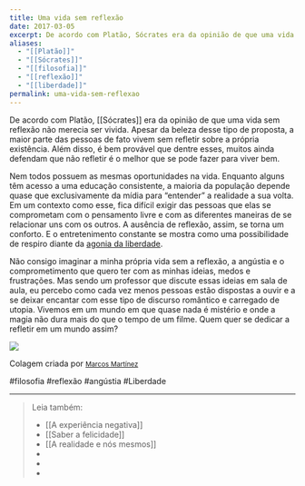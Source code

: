 ```yaml
---
title: Uma vida sem reflexão
date: 2017-03-05
excerpt: De acordo com Platão, Sócrates era da opinião de que uma vida sem reflexão não merecia ser vivida.
aliases:
  - "[[Platão]]"
  - "[[Sócrates]]"
  - "[[filosofia]]"
  - "[[reflexão]]"
  - "[[liberdade]]"
permalink: uma-vida-sem-reflexao
---
```

De acordo com Platão, [[Sócrates]] era da opinião de que uma vida sem reflexão não merecia ser vivida. Apesar da beleza desse tipo de proposta, a maior parte das pessoas de fato vivem sem refletir sobre a própria existência. Além disso, é bem provável que dentre esses, muitos ainda defendam que não refletir é o melhor que se pode fazer para viver bem.

Nem todos possuem as mesmas oportunidades na vida. Enquanto alguns têm acesso a uma educação consistente, a maioria da população depende quase que exclusivamente da mídia para “entender” a realidade a sua volta. Em um contexto como esse, fica difícil exigir das pessoas que elas se comprometam com o pensamento livre e com as diferentes maneiras de se relacionar uns com os outros. A ausência de reflexão, assim, se torna um conforto. E o entretenimento constante se mostra como uma possibilidade de respiro diante da [agonia da liberdade](https://arcano5.com.br/como-suportar-a-liberdade-c0d8bcca74d6#.pfadcj2m4).

Não consigo imaginar a minha própria vida sem a reflexão, a angústia e o comprometimento que quero ter com as minhas ideias, medos e frustrações. Mas sendo um professor que discute essas ideias em sala de aula, eu percebo como cada vez menos pessoas estão dispostas a ouvir e a se deixar encantar com esse tipo de discurso romântico e carregado de utopia. Vivemos em um mundo em que quase nada é mistério e onde a magia não dura mais do que o tempo de um filme. Quem quer se dedicar a refletir em um mundo assim?

![](https://cdn-images-1.medium.com/max/800/1*TJdkQhFBbMopky-C9RdghQ.jpeg)

Colagem criada por <small><a href="http://marcosmtez.com/">Marcos Martínez</a></small>

#filosofia #reflexão #angústia #Liberdade 

---



> Leia também:
> - [[A experiência negativa]]
> - [[Saber a felicidade]]
> - [[A realidade e nós mesmos]]
> -
> -
> -